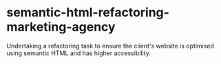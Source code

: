 # semantic-html-refactoring-marketing-agency

Undertaking a refactoring task to ensure the client's website is optimised using semantic HTML and has higher accessibility.
